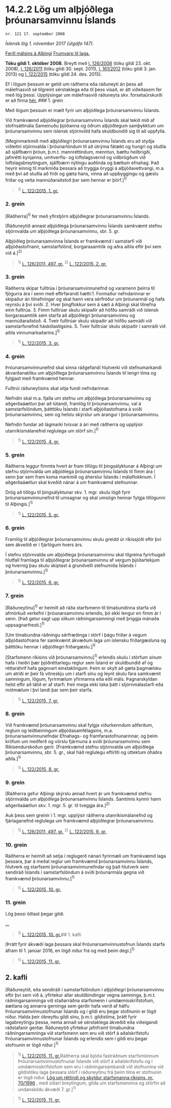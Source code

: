 # 14.2.2 Lög um alþjóðlega þróunarsamvinnu Íslands

`nr. 121 17. september 2008`

_Íslensk lög 1. nóvember 2017 (útgáfa 147)._

[Ferill málsins á Alþingi](https://www.althingi.is/thingstorf/thingmalalistar-eftir-thingum/ferill/?ltg=135&mnr=442)
[Frumvarp til laga.](https://www.althingi.is/altext/135/s/0705.html)

**Tóku gildi 1. október 2008.**
Breytt með
[l. 126/2008](https://althingi.is/altext/stjt/2008.126.html) (tóku gildi 23. okt. 2008),
[l. 126/2011](https://althingi.is/altext/stjt/2011.126.html) (tóku gildi 30. sept. 2011),
[l. 161/2012](https://althingi.is/altext/stjt/2012.161.html) (tóku gildi 3. jan. 2013) og
[l. 122/2015](https://althingi.is/altext/stjt/2015.122.html) (tóku gildi 24. des. 2015).

Ef í lögum þessum er getið um ráðherra eða ráðuneyti án þess að málefnasvið sé tilgreint sérstaklega eða til þess vísað, er átt viðeðasem fer með lög þessi. Upplýsingar um málefnasvið ráðuneyta skv. forsetaúrskurði er að finna [hér.](2017015.md) ### 1. grein



Með lögum þessum er mælt fyrir um alþjóðlega þróunarsamvinnu Íslands.

Við framkvæmd alþjóðlegrar þróunarsamvinnu Íslands skal tekið mið af stofnsáttmála Sameinuðu þjóðanna og öðrum alþjóðlegum samþykktum um þróunarsamvinnu sem íslensk stjórnvöld hafa skuldbundið sig til að uppfylla.

[Meginmarkmið með alþjóðlegri þróunarsamvinnu Íslands eru að styðja viðleitni stjórnvalda í þróunarlöndum til að útrýma fátækt og hungri og stuðla að sjálfbærri þróun, þ.m.t. mannréttindum, menntun, bættu heilbrigði, jafnrétti kynjanna, umhverfis- og loftslagsvernd og viðbrögðum við loftslagsbreytingum, sjálfbærri nýtingu auðlinda og bættum efnahag. Það heyrir einnig til markmiða þessara að tryggja öryggi á alþjóðavettvangi, m.a. með því að stuðla að friði og gæta hans, vinna að uppbyggingu og gæslu friðar og veita mannúðaraðstoð þar sem hennar er þörf.]<sup>1)</sup> 

> <sup>1)</sup> [L. 122/2015, 1. gr.](https://althingi.is/altext/stjt/2015.122.html)

### 2. grein



[Ráðherra]<sup>1)</sup> fer með yfirstjórn alþjóðlegrar þróunarsamvinnu Íslands.

[Ráðuneytið annast alþjóðlega þróunarsamvinnu Íslands samkvæmt stefnu stjórnvalda um alþjóðlega þróunarsamvinnu, sbr. 5. gr.

Alþjóðleg þróunarsamvinna Íslands er framkvæmd í samstarfi við alþjóðastofnanir, samstarfslönd, borgarasamtök og aðra aðila eftir því sem við á.]<sup>2)</sup> 

> <sup>1)</sup> [L. 126/2011, 497. gr.](https://althingi.is/altext/stjt/2011.126.html) <sup>2)</sup> [L. 122/2015, 2. gr.](https://althingi.is/altext/stjt/2015.122.html)

### 3. grein



Ráðherra skipar fulltrúa í þróunarsamvinnunefnd og varamenn þeirra til fjögurra ára í senn með eftirfarandi hætti:1. Formaður nefndarinnar er skipaður án tilnefningar og skal hann vera sérfróður um þróunarmál og hafa reynslu á því sviði.
2. Hver þingflokkur sem á sæti á Alþingi skal tilnefna einn fulltrúa.
3. Fimm fulltrúar skulu skipaðir að höfðu samráði við íslensk borgarasamtök sem starfa að alþjóðlegri þróunarsamvinnu og mannúðaraðstoð.
4. Tveir fulltrúar skulu skipaðir að höfðu samráði við samstarfsnefnd háskólastigsins.
5. Tveir fulltrúar skulu skipaðir í samráði við aðila vinnumarkaðarins.]<sup>1)</sup> 

> <sup>1)</sup> [L. 122/2015, 3. gr.](https://althingi.is/altext/stjt/2015.122.html)

### 4. grein



Þróunarsamvinnunefnd skal sinna ráðgefandi hlutverki við stefnumarkandi ákvarðanatöku um alþjóðlega þróunarsamvinnu Íslands til lengri tíma og fylgjast með framkvæmd hennar.

Fulltrúi ráðuneytisins skal sitja fundi nefndarinnar.

Nefndin skal m.a. fjalla um stefnu um alþjóðlega þróunarsamvinnu og aðgerðaáætlun þar að lútandi, framlög til þróunarsamvinnu, val á samstarfslöndum, þátttöku Íslands í starfi alþjóðastofnana á sviði þróunarsamvinnu, sem og helstu skýrslur um árangur í þróunarsamvinnu.

Nefndin fundar að lágmarki tvisvar á ári með ráðherra og upplýsir utanríkismálanefnd reglulega um störf sín.]<sup>1)</sup> 

> <sup>1)</sup> [L. 122/2015, 4. gr.](https://althingi.is/altext/stjt/2015.122.html)

### 5. grein



Ráðherra leggur fimmta hvert ár fram tillögu til þingsályktunar á Alþingi um stefnu stjórnvalda um alþjóðlega þróunarsamvinnu Íslands til fimm ára í senn þar sem fram koma markmið og áherslur Íslands í málaflokknum. Í aðgerðaáætlun skal kveðið nánar á um framkvæmd stefnunnar.

Drög að tillögu til þingsályktunar skv. 1. mgr. skulu lögð fyrir þróunarsamvinnunefnd til umsagnar og skal umsögn hennar fylgja tillögunni til Alþingis.]<sup>1)</sup> 

> <sup>1)</sup> [L. 122/2015, 5. gr.](https://althingi.is/altext/stjt/2015.122.html)

### 6. grein



Framlög til alþjóðlegrar þróunarsamvinnu skulu greidd úr ríkissjóði eftir því sem ákveðið er í fjárlögum hvers árs.

Í stefnu stjórnvalda um alþjóðlega þróunarsamvinnu skal tilgreina fyrirhugað hlutfall framlaga til alþjóðlegrar þróunarsamvinnu af vergum þjóðartekjum og hvernig þau skulu skiptast á grundvelli stefnumiða Íslands í þróunarsamvinnu.]<sup>1)</sup> 

> <sup>1)</sup> [L. 122/2015, 6. gr.](https://althingi.is/altext/stjt/2015.122.html)

### 7. grein



[Ráðuneytinu]<sup>1)</sup> er heimilt að ráða starfsmenn til tímabundinna starfa við afmörkuð verkefni í þróunarsamvinnu erlendis, þó ekki lengur en fimm ár í senn. [Það getur sagt upp slíkum ráðningarsamningi með þriggja mánaða uppsagnarfresti.]<sup>1)</sup> 

[Um tímabundna ráðningu sérfræðinga í störf í þágu friðar á vegum alþjóðastofnana fer samkvæmt ákvæðum laga um íslensku friðargæsluna og þátttöku hennar í alþjóðlegri friðargæslu.]<sup>1)</sup> 

[Starfsmenn ríkisins við þróunarsamvinnu]<sup>1)</sup> erlendis skulu í störfum sínum hafa í heiðri þær þjóðréttarlegu reglur sem Ísland er skuldbundið af og réttaráhrif hafa gagnvart einstaklingum. Þeim er skylt að gæta þagmælsku um atriði er þeir fá vitneskju um í starfi sínu og leynt skulu fara samkvæmt samningum, lögum, fyrirmælum yfirmanna eða eðli máls. Þagnarskyldan helst eftir að látið er af starfi. Þeir mega ekki taka þátt í stjórnmálastarfi eða mótmælum í því landi þar sem þeir starfa.

> <sup>1)</sup> [L. 122/2015, 7. gr.](https://althingi.is/altext/stjt/2015.122.html)

### 8. grein



Við framkvæmd þróunarsamvinnu skal fylgja viðurkenndum aðferðum, reglum og leiðbeiningum alþjóðasamfélagsins, m.a. þróunarsamvinnunefndar Efnahags- og framfarastofnunarinnar, og þeim kröfum um meðferð og vörslu fjármuna á sviði þróunarsamvinnu sem Ríkisendurskoðun gerir. [Framkvæmd stefnu stjórnvalda um alþjóðlega þróunarsamvinnu, sbr. 5. gr., skal háð reglulegu eftirliti og úttektum óháðra aðila.]<sup>1)</sup> 

> <sup>1)</sup> [L. 122/2015, 8. gr.](https://althingi.is/altext/stjt/2015.122.html)

### 9. grein



[Ráðherra gefur Alþingi skýrslu annað hvert ár um framkvæmd stefnu stjórnvalda um alþjóðlega þróunarsamvinnu Íslands. Samtímis kynnir hann aðgerðaáætlun skv. 1. mgr. 5. gr. til tveggja ára.]<sup>2)</sup> 

Auk þess sem greinir í 1. mgr. upplýsir ráðherra utanríkismálanefnd og fjárlaganefnd reglulega um framkvæmd alþjóðlegrar þróunarsamvinnu.

> <sup>1)</sup> [L. 126/2011, 497. gr.](https://althingi.is/altext/stjt/2011.126.html) <sup>2)</sup> [L. 122/2015, 9. gr.](https://althingi.is/altext/stjt/2015.122.html)

### 10. grein



Ráðherra er heimilt að setja í reglugerð nánari fyrirmæli um framkvæmd laga þessara, þar á meðal reglur um framkvæmd þróunarsamvinnu Íslands, hlutverk og starfsemi þróunarsamvinnunefndar og það hlutverk sem sendiráð Íslands í samstarfslöndum á sviði þróunarmála gegna við framkvæmd þróunarsamvinnu.]<sup>1)</sup> 

> <sup>1)</sup> [L. 122/2015, 10. gr.](https://althingi.is/altext/stjt/2015.122.html)

### 11. grein



Lög þessi öðlast þegar gildi.

[…](https://www.althingi.is/lagasafn/leidbeiningar/)

> <sup>1)</sup> [L. 122/2015, 10. gr.](https://althingi.is/altext/stjt/2015.122.html)## 1. kafli

[Þrátt fyrir ákvæði laga þessara skal Þróunarsamvinnustofnun Íslands starfa áfram til 1. janúar 2016, en lögð niður frá og með þeim degi.]<sup>1)</sup> 

> <sup>1)</sup> [L. 122/2015, 11. gr.](https://althingi.is/altext/stjt/2015.122.html)

## 2. kafli

[Ráðuneytið, eða sendiráð í samstarfslöndum í alþjóðlegri þróunarsamvinnu eftir því sem við á, yfirtekur allar skuldbindingar vegna samninga, þ.m.t. ráðningarsamninga við staðarráðna starfsmenn í umdæmisskrifstofum, áætlana og annarra gerninga sem gerðir hafa verið af hálfu Þróunarsamvinnustofnunar Íslands og í gildi eru þegar stofnunin er lögð niður. Halda þeir óbreyttu gildi sínu, þ.m.t. gildistíma, þrátt fyrir lagabreytingu þessa, nema annað sé sérstaklega ákveðið eða viðeigandi ráðstafanir gerðar. Ráðuneytið yfirtekur jafnframt tímabundna ráðningarsamninga við starfsmenn sem eru við störf á aðalskrifstofu Þróunarsamvinnustofnunar Íslands og erlendis sem í gildi eru þegar stofnunin er lögð niður.]<sup>1)</sup> 

> <sup>1)</sup> [L. 122/2015, 11. gr.](https://althingi.is/altext/stjt/2015.122.html)Ráðherra skal bjóða fastráðnum starfsmönnum Þróunarsamvinnustofnunar Íslands við störf á aðalskrifstofu og í umdæmisskrifstofum sem eru í ráðningarsambandi við stofnunina við gildistöku laga þessara störf í ráðuneytinu frá þeim tíma er stofnunin er lögð niður. [Lög um réttindi og skyldur starfsmanna ríkisins, nr. 70/1996](1996070.md) , með síðari breytingum, gilda um starfsmennina og störfin að undanskildu ákvæði 7. gr.]<sup>1)</sup> 

> <sup>1)</sup> [L. 122/2015, 11. gr.](https://althingi.is/altext/stjt/2015.122.html)

